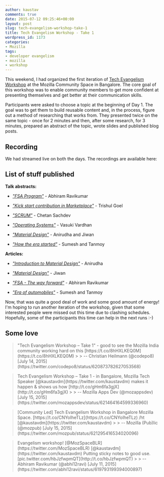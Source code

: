 ```yaml
---
author: kaustav
comments: true
date: 2015-07-12 09:25:46+00:00
layout: post
slug: tech-evangelism-workshop-take-1
title: Tech Evangelism Workshop - Take 1
wordpress_id: 1173
categories:
- Mozilla
tags:
- developer evangelism
- mozilla
- workshop
---
```


This weekend, I had organized the first iteration of [Tech Evangelism Workshop](https://reps.mozilla.org/e/tech-evangelism-workshop-july-2015/) at the Mozilla Community Space in Bangalore. The core goal of this workshop was to enable community members to get more confident at presenting themselves and get better at their communication skills.

Participants were asked to choose a topic at the beginning of Day 1. The goal was to get them to build reusable content and, in the process, figure out a method of researching that works from. They presented twice on the same topic - once for 2 minutes and then, after some research, for 3 minutes, prepared an abstract of the topic, wrote slides and published blog posts.<!-- more -->



## Recording



We had streamed live on both the days. The recordings are available here:







## List of stuff published



**Talk abstracts:**





  * _["FSA Program"](https://gist.github.com/abhi12ravi/261fa61ead16f09e2549)_ - Abhiram Ravikumar


  * _["Kick start contribution in Marketplace"](https://gist.github.com/tsl143/bbedfcad5d31e5582292)_ - Trishul Goel


  * _["SCRUM"](https://gist.github.com/cksachdev/48ebda618a827047235b)_ - Chetan Sachdev


  * _["Operating Systems"](https://gist.github.com/vasuki1996/d665c2ffe8e35f7ddbd3)_ - Vasuki Vardhan


  * _["Material Design"](https://gist.github.com/anistark/2bec0ad54ae1d3117f00)_ - Anirudha and Jiwan


  * _["How the era started"](https://gist.github.com/Tangent08/0503950ecefecf2e4f00)_ - Sumesh and Tanmoy



**Articles:**





  * _["Introduction to Material Design"](http://anistark.github.io/blog/design/2015/07/12/introduction-to-material-design/)_ - Anirudha


  * _["Material Design"](http://heartstchr.github.io/tech-blog/posts/material-design.html)_ - Jiwan


  * _["FSA - The way forward"](http://abhiramrk.com/2015/07/fsa-the-way-forward/)_ - Abhiram Ravikumar


  * _["Era of automobiles"](https://sumeshwali.wordpress.com/2015/07/12/era-of-automobiles/)_ - Sumesh and Tanmoy



Now, that was quite a good deal of work and some good amount of energy! I'm hoping to run another iteration of the workshop, given that some interested people were missed out this time due to clashing schedules. Hopefully, some of the participants this time can help in the next runs :-)



## Some love





<blockquote>"Tech Evangelism Workshop – Take 1" - good to see the Mozilla India community working hard on this [https://t.co/8hHXLKEQ0M](https://t.co/8hHXLKEQ0M)
> 
> -- Christian Heilmann  (@codepo8) [July 14, 2015](https://twitter.com/codepo8/status/620873782627053568)</blockquote>





<blockquote>Tech Evangelism Workshop – Take 1 - in Bangalore, Mozilla Tech Speaker [@kaustavdm](https://twitter.com/kaustavdm) makes it happen & shows us how [http://t.co/gHm6fa3gjX](http://t.co/gHm6fa3gjX)
> 
> -- Mozilla Apps Dev (@mozappsdev) [July 15, 2015](https://twitter.com/mozappsdev/status/621464164599336960)</blockquote>





<blockquote>[Community Led] Tech Evangelism Workshop in Bangalore Mozilla Space. [https://t.co/CNYoIheTLz](https://t.co/CNYoIheTLz) /ht [@kaustavdm](https://twitter.com/kaustavdm)
> 
> -- Mozilla (Pub)lic (@mozpub) [July 15, 2015](https://twitter.com/mozpub/status/621295416534020096)</blockquote>





<blockquote>Evangelism workshop! [@MozSpaceBLR](https://twitter.com/MozSpaceBLR) [@kaustavdm](https://twitter.com/kaustavdm) Putting sticky notes to good use. [pic.twitter.com/hbJzfwpmQT](http://t.co/hbJzfwpmQT)
> 
> -- Abhiram Ravikumar (@abhi12ravi) [July 11, 2015](https://twitter.com/abhi12ravi/status/619793199394000897)</blockquote>




